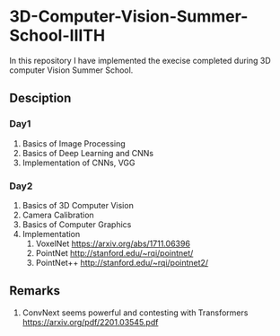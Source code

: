 # 3D-Computer-Vision-Summer-School-IIITH
In this repository I have implemented the execise completed during 3D computer Vision Summer School.

## Desciption
### Day1
1. Basics of Image Processing 
2. Basics of Deep Learning and CNNs
3. Implementation of CNNs, VGG



### Day2
1. Basics of 3D Computer Vision
2. Camera Calibration
3. Basics of Computer Graphics
4. Implementation 
    1. VoxelNet https://arxiv.org/abs/1711.06396
    2. PointNet  http://stanford.edu/~rqi/pointnet/ 
    3. PointNet++ http://stanford.edu/~rqi/pointnet2/ 

## Remarks
1. ConvNext seems powerful and contesting with Transformers 
https://arxiv.org/pdf/2201.03545.pdf 